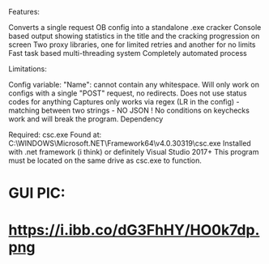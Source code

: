 
Features:

Converts a single request OB config into a standalone .exe cracker
Console based output showing statistics in the title and the cracking progression on screen
Two proxy libraries, one for limited retries and another for no limits
Fast task based multi-threading system
Completely automated process




Limitations:

Config variable: "Name": cannot contain any whitespace.
Will only work on configs with a single "POST" request, no redirects.
Does not use status codes for anything
Captures only works via regex (LR in the config) - matching between two strings - NO JSON !
No conditions on keychecks work and will break the program.
Dependency

Required: csc.exe
	Found at: C:\WINDOWS\Microsoft.NET\Framework64\v4.0.30319\csc.exe
	Installed with .net framework (i think) or definitely Visual Studio 2017+
	This program must be located on the same drive as csc.exe to function. 

# GUI PIC:
# https://i.ibb.co/dG3FhHY/HO0k7dp.png
